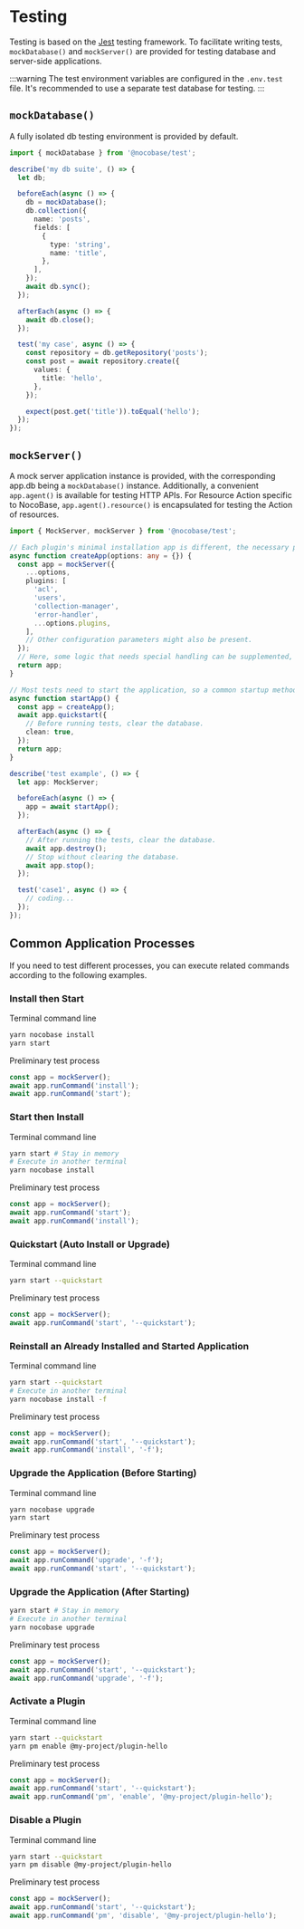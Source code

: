# Testing

Testing is based on the [Jest](https://jestjs.io/) testing framework. To facilitate writing tests, `mockDatabase()` and `mockServer()` are provided for testing database and server-side applications.

:::warning
The test environment variables are configured in the `.env.test` file. It's recommended to use a separate test database for testing.
:::

## `mockDatabase()`

A fully isolated db testing environment is provided by default.

```ts
import { mockDatabase } from '@nocobase/test';

describe('my db suite', () => {
  let db;

  beforeEach(async () => {
    db = mockDatabase();
    db.collection({
      name: 'posts',
      fields: [
        {
          type: 'string',
          name: 'title',
        },
      ],
    });
    await db.sync();
  });

  afterEach(async () => {
    await db.close();
  });

  test('my case', async () => {
    const repository = db.getRepository('posts');
    const post = await repository.create({
      values: {
        title: 'hello',
      },
    });

    expect(post.get('title')).toEqual('hello');
  });
});
```

## `mockServer()`

A mock server application instance is provided, with the corresponding app.db being a `mockDatabase()` instance. Additionally, a convenient `app.agent()` is available for testing HTTP APIs. For Resource Action specific to NocoBase, `app.agent().resource()` is encapsulated for testing the Action of resources.

```ts
import { MockServer, mockServer } from '@nocobase/test';

// Each plugin's minimal installation app is different, the necessary plugins need to be added according to their own conditions.
async function createApp(options: any = {}) {
  const app = mockServer({
    ...options,
    plugins: [
      'acl',
      'users',
      'collection-manager',
      'error-handler',
      ...options.plugins,
    ],
    // Other configuration parameters might also be present.
  });
  // Here, some logic that needs special handling can be supplemented, such as importing data tables needed for testing.
  return app;
}

// Most tests need to start the application, so a common startup method can also be provided.
async function startApp() {
  const app = createApp();
  await app.quickstart({
    // Before running tests, clear the database.
    clean: true,
  });
  return app;
}

describe('test example', () => {
  let app: MockServer;

  beforeEach(async () => {
    app = await startApp();
  });

  afterEach(async () => {
    // After running the tests, clear the database.
    await app.destroy();
    // Stop without clearing the database.
    await app.stop();
  });

  test('case1', async () => {
    // coding...
  });
});
```

## Common Application Processes

If you need to test different processes, you can execute related commands according to the following examples.

### Install then Start

Terminal command line

```bash
yarn nocobase install
yarn start
```

Preliminary test process

```ts
const app = mockServer();
await app.runCommand('install');
await app.runCommand('start');
```

### Start then Install

Terminal command line

```bash
yarn start # Stay in memory
# Execute in another terminal
yarn nocobase install
```

Preliminary test process

```ts
const app = mockServer();
await app.runCommand('start');
await app.runCommand('install');
```

### Quickstart (Auto Install or Upgrade)

Terminal command line

```bash
yarn start --quickstart
```

Preliminary test process

```ts
const app = mockServer();
await app.runCommand('start', '--quickstart');
```

### Reinstall an Already Installed and Started Application

Terminal command line

```bash
yarn start --quickstart
# Execute in another terminal
yarn nocobase install -f
```

Preliminary test process

```ts
const app = mockServer();
await app.runCommand('start', '--quickstart');
await app.runCommand('install', '-f');
```

### Upgrade the Application (Before Starting)

Terminal command line

```bash
yarn nocobase upgrade
yarn start
```

Preliminary test process

```ts
const app = mockServer();
await app.runCommand('upgrade', '-f');
await app.runCommand('start', '--quickstart');
```

### Upgrade the Application (After Starting)

```bash
yarn start # Stay in memory
# Execute in another terminal
yarn nocobase upgrade
```

Preliminary test process

```ts
const app = mockServer();
await app.runCommand('start', '--quickstart');
await app.runCommand('upgrade', '-f');
```

### Activate a Plugin

Terminal command line

```bash
yarn start --quickstart
yarn pm enable @my-project/plugin-hello
```

Preliminary test process

```ts
const app = mockServer();
await app.runCommand('start', '--quickstart');
await app.runCommand('pm', 'enable', '@my-project/plugin-hello');
```

### Disable a Plugin

Terminal command line

```bash
yarn start --quickstart
yarn pm disable @my-project/plugin-hello
```

Preliminary test process

```ts
const app = mockServer();
await app.runCommand('start', '--quickstart');
await app.runCommand('pm', 'disable', '@my-project/plugin-hello');
```